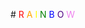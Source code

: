 #<span style="color:red"> R </span><span style="color:orange"> A </span><span style="color:yellow"> I </span><span style="color:green"> N </span><span style="color:blue"> B </span><span style="color:indigo"> O </span><span style="color:violet"> W </span>
